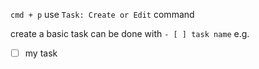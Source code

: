`cmd + p` use `Task: Create or Edit` command

create a basic task can be done with `- [ ] task name` e.g.
- [ ] my task

